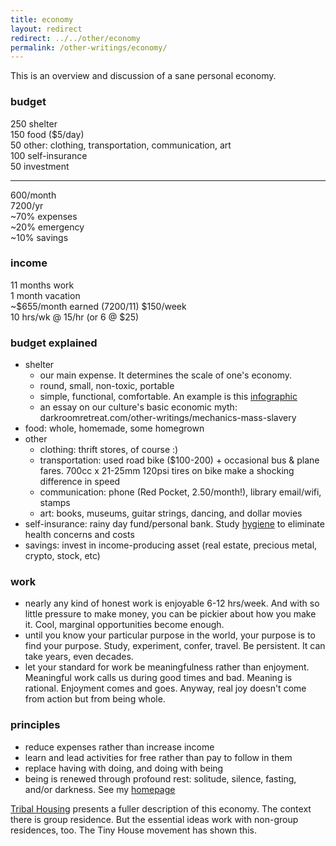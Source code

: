 ```yaml
---
title: economy
layout: redirect
redirect: ../../other/economy
permalink: /other-writings/economy/
---
```


This is an overview and discussion of a sane personal economy.

### budget

250 shelter  
150 food ($5/day)  
 50 other: clothing, transportation, communication, art  
100 self-insurance  
 50 investment  
___  
600/month  
7200/yr  
~70% expenses  
~20% emergency  
~10% savings

### income


11 months work  
1 month vacation  
~$655/month earned (7200/11)
$150/week  
10 hrs/wk @ 15/hr (or 6 @ $25)  

### budget explained

- shelter
	- our main expense. It determines the scale of one's economy. 
	- round, small, non-toxic, portable
	- simple, functional, comfortable. An example is this [infographic](/img/plan/image/conic.png)
	- an essay on our culture's basic economic myth: darkroomretreat.com/other-writings/mechanics-mass-slavery
- food: whole, homemade, some homegrown
- other
	- clothing: thrift stores, of course  :)
	- transportation: used road bike ($100-200) + occasional bus & plane fares. 700cc x 21-25mm 120psi tires on bike make a shocking difference in speed
	- communication: phone (Red Pocket, 2.50/month!), library email/wifi, stamps
	- art: books, museums, guitar strings, dancing, and dollar movies
- self-insurance: rainy day fund/personal bank. Study [hygiene](/hygiene) to eliminate health concerns and costs
- savings: invest in income-producing asset (real estate, precious metal, crypto, stock, etc)

### work

- nearly any kind of honest work is enjoyable 6-12 hrs/week. And with so little pressure to make money, you can be pickier about how you make it. Cool, marginal opportunities become enough.
- until you know your particular purpose in the world, your purpose is to find your purpose. Study, experiment, confer, travel. Be persistent. It can take years, even decades. 
- let your standard for work be meaningfulness rather than enjoyment. Meaningful work calls us during good times and bad. Meaning is rational. Enjoyment comes and goes. Anyway, real joy doesn't come from action but from being whole.

### principles

- reduce expenses rather than increase income
- learn and lead activities for free rather than pay to follow in them
- replace having with doing, and doing with being
- being is renewed through profound rest: solitude, silence, fasting, and/or darkness. See my [homepage](/)

[Tribal Housing](/other-writings/tribal-housing) presents a fuller description of this economy. The context there is group residence. But the essential ideas work with non-group residences, too. The Tiny House movement has shown this.

